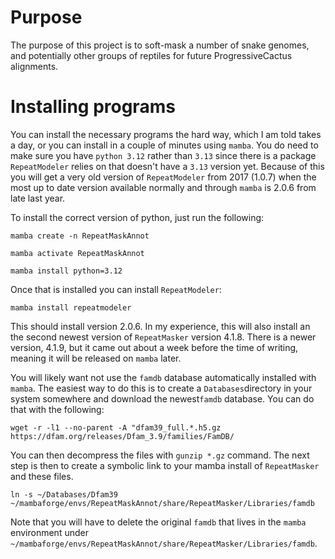 # Purpose

The purpose of this project is to soft-mask a number of snake genomes, and potentially other groups of reptiles for future ProgressiveCactus alignments.

# Installing programs

You can install the necessary programs the hard way, which I am told takes a day, or you can install in a couple of minutes using ``mamba``. You do need to make sure you have ``python 3.12`` rather than ``3.13`` since there is a package ``RepeatModeler`` relies on that doesn't have a ``3.13`` version yet. Because of this you will get a very old version of ``RepeatModeler`` from 2017 (1.0.7) when the most up to date version available normally and through ``mamba`` is 2.0.6 from late last year.

To install the correct version of python, just run the following:

```
mamba create -n RepeatMaskAnnot

mamba activate RepeatMaskAnnot

mamba install python=3.12
```

Once that is installed you can install ``RepeatModeler``:

```
mamba install repeatmodeler
```

This should install version 2.0.6. In my experience, this will also install an the second newest version of ``RepeatMasker`` version 4.1.8. There is a newer version, 4.1.9, but it came out about a week before the time of writing, meaning it will be released on ``mamba`` later.

You will likely want not use the ``famdb`` database automatically installed with ``mamba``. The easiest way to do this is to create a ``Databases``directory in your system somewhere and download the newest``famdb`` database. You can do that with the following:

```
wget -r -l1 --no-parent -A "dfam39_full.*.h5.gz https://dfam.org/releases/Dfam_3.9/families/FamDB/
```

You can then decompress the files with ``gunzip *.gz`` command. The next step is then to create a symbolic link to your mamba install of ``RepeatMasker`` and these files.

```
ln -s ~/Databases/Dfam39 ~/mambaforge/envs/RepeatMaskAnnot/share/RepeatMasker/Libraries/famdb
```

Note that you will have to delete the original ``famdb`` that lives in the ``mamba`` environment under ``~/mambaforge/envs/RepeatMaskAnnot/share/RepeatMasker/Libraries/famdb``.